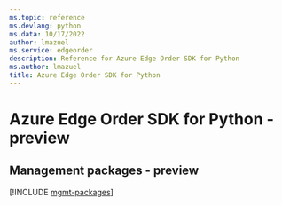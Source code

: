 ```yaml
---
ms.topic: reference
ms.devlang: python
ms.data: 10/17/2022
author: lmazuel
ms.service: edgeorder
description: Reference for Azure Edge Order SDK for Python
ms.author: lmazuel
title: Azure Edge Order SDK for Python
---
```

# Azure Edge Order SDK for Python - preview

## Management packages - preview
[!INCLUDE [mgmt-packages](edge-order-mgmt-index.md)]
